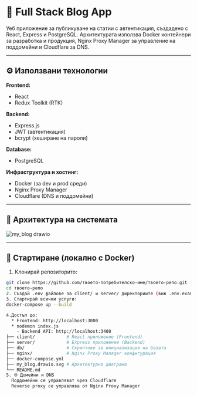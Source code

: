# 🧠 Full Stack Blog App

Уеб приложение за публикуване на статии с автентикация, създадено с React, Express и PostgreSQL. Архитектурата използва Docker контейнери за разработка и продукция, Nginx Proxy Manager за управление на поддомейни и Cloudflare за DNS.

---

## ⚙️ Използвани технологии

**Frontend:**
- React
- Redux Toolkit (RTK)

**Backend:**
- Express.js
- JWT (автентикация)
- bcrypt (хеширане на пароли)

**Database:**
- PostgreSQL

**Инфраструктура и хостинг:**
- Docker (за dev и prod среди)
- Nginx Proxy Manager
- Cloudflare (DNS и поддомейни)

---

## 📐 Архитектура на системата
![my_blog drawio](https://github.com/user-attachments/assets/f5913dfa-be24-4228-9ac9-1f26612e9e73)

---

## 🚀 Стартиране (локално с Docker)

1. Клонирай репозиторито:
```bash
git clone https://github.com/твоето-потребителско-име/твоето-репо.git
cd твоето-репо
2. Създай .env файлове за client/ и server/ директориите (виж .env.example файловете, ако са налични).
3. Стартирай всички услуги:
docker-compose up --build

4.Достъп до:
  * Frontend: http://localhost:3000
  * nodemon index.js
    - Backend API: http://localhost:3400
├── client/            # React приложение (Frontend)
├── server/            # Express приложение (Backend)
├── db/                # Скриптове за инициализация на базата
├── nginx/             # Nginx Proxy Manager конфигурация
├── docker-compose.yml
├── my_blog.drawio.svg # Архитектурна диаграма
└── README.md
5. 🌐 Домейни и DNS
  Поддомейни се управляват чрез Cloudflare
  Reverse proxy се управлява от Nginx Proxy Manager
